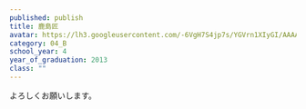 ```yaml
---
published: publish
title: 鹿島匠
avatar: https://lh3.googleusercontent.com/-6VgH7S4jp7s/YGVrn1XIyGI/AAAAAAAAUpY/BY30D1tS4wEq6G87XTvaFcpdfsrs57AYgCE0YBhgLKroEAL1Ocqwr870OHSH3Tik7msWGFZqzCeUHd0TIXmew3YJGCDsEoDCDq7TQnfRCq5Kx_I27FafnDlBkjgN40kFPIsZwER2s0stC-5yON0BPUd5SD-Ly0lVndrrMaTZQzkIO3AlC1Ed1uG64SOGrivH66cMYUYeKhmlqb1CDRhrJSkFmztKx14Dvv_F3VfnGrUGWiBXKiXOIDCAMKWOTsy9y2-vy_BkIHiZdG4CQwI995Ze_yky3cuSJdV_nfvqEB4obTXAwEP6ESLr1xGL-_UhV5xvf0hv04nn0J2lhl_0woeOcNsbanBEO_QNAs_7qS2B6RJRGdzCl3BSAqIUaKFxT1hGpkAaLB9bE92dMokJ8MgQ9vyzJZum8S2MVn1rRG8tDYsB8O26068iB5FmSCEnpKxSMOsw8KOr7zQUPQLTyyHcOG3kcGS69iBGhSQGjtZFRzMvN3hczWyW1gBY0SFQI82_XAqsY052uSur8hIQxfkvFPyPHjNVa_UGQgBh7Rk9869ckD4pl8CLEAxKTGpEKKJkfIVuGEpLbHYvnBotv6MV0Yjj1OP_PaN0UhvYDXgWJxcMv-1Nn1dFuBjdgCcEV0hkEFWxIEf0mo63tJytQZkG7n1e50jHNKBT-UoEkRnG1Gou5bahsu-ZQA4NhtxPXcAsRIqqUmihxfg4djdQmdL4aAhEzTZkfPOsy8Ba-6x0Mlh9XXdmxwWlJeLjGZqSALTfRYZhbZIuNdSdyaby-P_9ByuX0eQRMCtZeMKPWz4MG/43633758_2120205654911484_3839298221109149696_n.jpg
category: 04_B
school_year: 4
year_of_graduation: 2013
class: ""
---
```

よろしくお願いします。